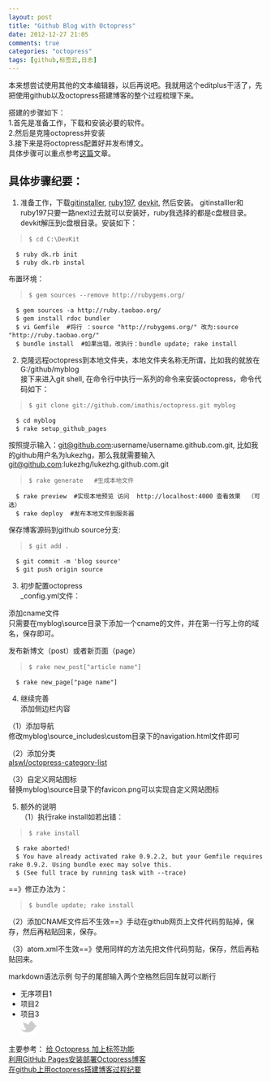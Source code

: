 ```yaml
---
layout: post
title: "Github Blog with Octopress"
date: 2012-12-27 21:05
comments: true
categories: "octopress"
tags: [github,标签云,日志]
---
```

本来想尝试使用其他的文本编辑器，以后再说吧。我就用这个editplus干活了，先把使用github以及octopress搭建博客的整个过程梳理下来。

搭建的步骤如下：  
1.首先是准备工作，下载和安装必要的软件。  
2.然后是克隆octopress并安装   
3.接下来是将octopress配置好并发布博文。   
具体步骤可以重点参考[这篇](http://www.cnblogs.com/rubylouvre/archive/2012/06/10/2543706.html)文章。

## 具体步骤纪要：    
1. 准备工作，下载[gitinstaller](http://windows.github.com/), [ruby197](http://rubyforge.org/frs/?group_id=167), [devkit](https://github.com/downloads/oneclick/rubyinstaller/DevKit-tdm-32-4.5.2-20111229-1559-sfx.exe
), 然后安装。
gitinstalller和ruby197只要一路next过去就可以安装好，ruby我选择的都是c盘根目录。devkit解压到c盘根目录。安装如下：  
>     $ cd C:\DevKit  
      $ ruby dk.rb init  
      $ ruby dk.rb instal  

布置环境：
>     $ gem sources --remove http://rubygems.org/  
      $ gem sources -a http://ruby.taobao.org/  
      $ gem install rdoc bundler   
      $ vi Gemfile  #将行 ：source "http://rubygems.org/" 改为:source "http://ruby.taobao.org/"
      $ bundle install  #如果出错，改执行：bundle update; rake install   

2. 克隆远程octopress到本地文件夹，本地文件夹名称无所谓，比如我的就放在G:/github/myblog  
接下来进入git shell, 在命令行中执行一系列的命令来安装octopress，命令代码如下：  
>     $ git clone git://github.com/imathis/octopress.git myblog  
      $ cd myblog  
      $ rake setup_github_pages  
按照提示输入：git@github.com:username/username.github.com.git, 比如我的github用户名为lukezhg，那么我就需要输入 git@github.com:lukezhg/lukezhg.github.com.git   
>     $ rake generate   #生成本地文件
      $ rake preview  #实现本地预览 访问  http://localhost:4000 查看效果  （可选）
      $ rake deploy  #发布本地文件到服务器

保存博客源码到github source分支:
>     $ git add .  
      $ git commit -m 'blog source'  
      $ git push origin source

3. 初步配置octopress  
_config.yml文件：  

添加cname文件  
只需要在myblog\source目录下添加一个cname的文件，并在第一行写上你的域名，保存即可。

发布新博文（post）或者新页面（page）   
>     $ rake new_post["article name"]   
      $ rake new_page["page name"]

4. 继续完善  
添加侧边栏内容  

（1）添加导航  
修改myblog\source\_includes\custom目录下的navigation.html文件即可  

（2）添加分类  
[alswl/octopress-category-list](https://github.com/alswl/octopress-category-list)  

（3）自定义网站图标  
替换myblog\source目录下的favicon.png可以实现自定义网站图标  

5. 额外的说明   
（1）执行rake install如若出错：  
>     $ rake install
      $ rake aborted!
      $ You have already activated rake 0.9.2.2, but your Gemfile requires rake 0.9.2. Using bundle exec may solve this.
      $ (See full trace by running task with --trace)

==》修正办法为：
>     $ bundle update; rake install  

（2）添加CNAME文件后不生效==》手动在github网页上文件代码剪贴掉，保存，然后再粘贴回来，保存。

（3）atom.xml不生效==》使用同样的方法先把文件代码剪贴，保存，然后再粘贴回来。


markdown语法示例
句子的尾部输入两个空格然后回车就可以断行   
* 无序项目1   
* 项目2   
* 项目3    
![Alt text](\images\bird_32_gray.png)


主要参考：
[给 Octopress 加上标签功能](http://blog.log4d.com/2012/05/tag-cloud/)    
[利用GitHub Pages安装部署Octopress博客](http://www.cnblogs.com/rubylouvre/archive/2012/06/10/2543706.html)  
[在github上用octopress搭建博客过程纪要](http://www.cnblogs.com/rubylouvre/archive/2012/06/10/2543744.html)  
